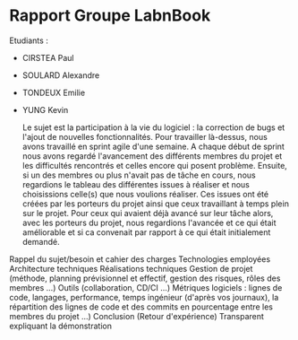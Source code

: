 # Rapport Groupe LabnBook

Etudiants :

- CIRSTEA Paul
- SOULARD Alexandre
- TONDEUX Emilie
- YUNG Kevin

  Le sujet est la participation à la vie du logiciel : la correction de bugs et l'ajout de nouvelles fonctionnalités. Pour travailler là-dessus, nous avons travaillé en sprint agile d'une semaine. A chaque début de sprint nous avons regardé l'avancement des différents membres du projet et les difficultés rencontrés et celles encore qui posent problème. Ensuite, si un des membres ou plus n'avait pas de tâche en cours, nous regardions le tableau des différentes issues à réaliser et nous choisissions celle(s) que nous voulions réaliser. Ces issues ont été créées par les porteurs du projet ainsi que ceux travaillant à temps plein sur le projet. Pour ceux qui avaient déjà avancé sur leur tâche alors, avec les porteurs du projet, nous regardions l'avancée et ce qui était améliorable et si ca convenait par rapport à ce qui était initialement demandé.






Rappel du sujet/besoin et cahier des charges
Technologies employées
Architecture techniques
Réalisations techniques
Gestion de projet (méthode, planning prévisionnel et effectif, gestion des risques, rôles des membres ...)
Outils (collaboration, CD/CI ...)
Métriques logiciels : lignes de code, langages, performance, temps ingénieur (d'après vos journaux), la répartition des lignes de code et des commits en pourcentage entre les membres du projet ...)
Conclusion (Retour d'expérience)
Transparent expliquant la démonstration


